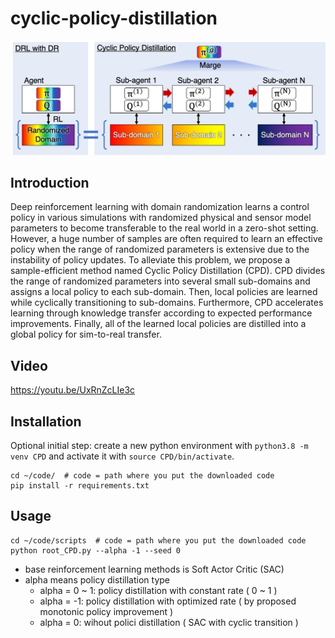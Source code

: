 # cyclic-policy-distillation
![CPD](fig/cpd_architecture.png "Overview of CPD")

## Introduction
Deep reinforcement learning with domain randomization learns a control policy in various simulations with randomized physical and sensor model parameters to become transferable to the real world in a zero-shot setting. 
However, a huge number of samples are often required to learn an effective policy when the range of randomized parameters is extensive due to the instability of policy updates. 
To alleviate this problem, we propose a sample-efficient method named Cyclic Policy Distillation (CPD). 
CPD divides the range of randomized parameters into several small sub-domains and assigns a local policy to each sub-domain. 
Then, local policies are learned while cyclically transitioning to sub-domains. Furthermore, CPD accelerates learning through knowledge transfer according to expected performance improvements. 
Finally, all of the learned local policies are distilled into a global policy for sim-to-real transfer. 

## Video
https://youtu.be/UxRnZcLIe3c

## Installation
Optional initial step: create a new python environment with
`python3.8 -m venv CPD` and activate it with
`source CPD/bin/activate`. 

```
cd ~/code/  # code = path where you put the downloaded code
pip install -r requirements.txt
```

## Usage
```
cd ~/code/scripts  # code = path where you put the downloaded code
python root_CPD.py --alpha -1 --seed 0
```
- base reinforcement learning methods is Soft Actor Critic (SAC)
- alpha means policy distillation type
  - alpha = 0 ~ 1: policy distillation with constant rate ( 0 ~ 1 )
  - alpha = -1: policy distillation with optimized rate ( by proposed monotonic policy improvement )
  - alpha = 0: wihout polici distillation ( SAC with cyclic transition )
 
<!-- ## References
If you found this repository helpful, please cite:
```
@article{kadokawa2022cyclic,
  title={Cyclic Policy Distillation: Sample-Efficient Sim-to-Real Reinforcement Learning with Domain Randomization},
  author={Kadokawa, Yuki and Zhu, Lingwei and Tsurumine, Yoshihisa and Matsubara, Takamitsu},
  journal={arXiv preprint arXiv:2207.14561},
  year={2022}
} -->
```


